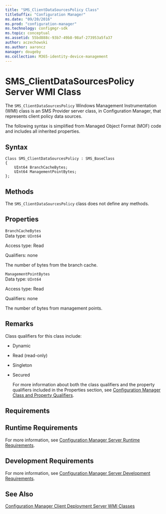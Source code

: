 ```yaml
---
title: "SMS_ClientDataSourcesPolicy Class"
titleSuffix: "Configuration Manager"
ms.date: "09/20/2016"
ms.prod: "configuration-manager"
ms.technology: configmgr-sdk
ms.topic: conceptual
ms.assetid: 55bd888c-93b7-49b8-98af-273953a5fa37
author: aczechowski
ms.author: aaroncz
manager: dougeby
ms.collection: M365-identity-device-management
---
```

# SMS_ClientDataSourcesPolicy Server WMI Class
The  `SMS_ClientDataSourcesPolicy` Windows Management Instrumentation (WMI) class is an SMS Provider server class, in Configuration Manager, that represents client policy data sources.  

 The following syntax is simplified from Managed Object Format (MOF) code and includes all inherited properties.  

## Syntax  

```  
Class SMS_ClientDataSourcesPolicy : SMS_BaseClass  
{  
    UInt64 BranchCacheBytes;  
    UInt64 ManagementPointBytes;  
};  

```  

## Methods  
 The  `SMS_ClientDataSourcesPolicy`  class does not define any methods.  

## Properties  
 `BranchCacheBytes`  
 Data type: `UInt64`  

 Access type: Read  

 Qualifiers: none  

 The number of bytes from the branch cache.  

 `ManagementPointBytes`  
 Data type: `UInt64`  

 Access type: Read  

 Qualifiers: none  

 The number of bytes from management points.  

## Remarks  
 Class qualifiers for this class include:  

- Dynamic  

- Read (read-only)  

- Singleton  

- Secured  

  For more information about both the class qualifiers and the property qualifiers included in the Properties section, see [Configuration Manager Class and Property Qualifiers](../../../../../develop/reference/misc/class-and-property-qualifiers.md).  

## Requirements  

## Runtime Requirements  
 For more information, see [Configuration Manager Server Runtime Requirements](../../../../../develop/core/reqs/server-runtime-requirements.md).  

## Development Requirements  
 For more information, see [Configuration Manager Server Development Requirements](../../../../../develop/core/reqs/server-development-requirements.md).  

## See Also  
 [Configuration Manager Client Deployment Server WMI Classes](../../../../../develop/reference/core/clients/deploy/client-deployment-server-wmi-classes.md)
